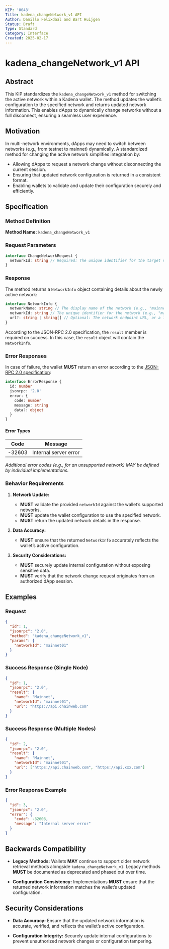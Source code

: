 ```yaml
---
KIP: '0043'
Title: kadena_changeNetwork_v1 API
Author: Danillo Felixdaal and Bart Huijgen
Status: Draft
Type: Standard
Category: Interface
Created: 2025-02-17
---
```


# kadena_changeNetwork_v1 API

## Abstract

This KIP standardizes the `kadena_changeNetwork_v1` method for switching the active network within a Kadena wallet. The method updates the wallet’s configuration to the specified network and returns updated network information. This enables dApps to dynamically change networks without a full disconnect, ensuring a seamless user experience.

## Motivation

In multi-network environments, dApps may need to switch between networks (e.g., from testnet to mainnet) dynamically. A standardized method for changing the active network simplifies integration by:

- Allowing dApps to request a network change without disconnecting the current session.
- Ensuring that updated network configuration is returned in a consistent format.
- Enabling wallets to validate and update their configuration securely and efficiently.

## Specification

### Method Definition

**Method Name:** `kadena_changeNetwork_v1`

### Request Parameters

```typescript
interface ChangeNetworkRequest {
  networkId: string // Required: The unique identifier for the target network (e.g., "mainnet01", "testnet04").
}
```

### Response

The method returns a `NetworkInfo` object containing details about the newly active network:

```typescript
interface NetworkInfo {
  networkName: string // The display name of the network (e.g., "mainnet").
  networkId: string // The unique identifier for the network (e.g., "mainnet01").
  url?: string | string[] // Optional: The network endpoint URL, or a list of URLs if multiple nodes are available.
}
```

According to the JSON-RPC 2.0 specification, the `result` member is required on success. In this case, the `result` object will contain the `NetworkInfo`.

### Error Responses

In case of failure, the wallet **MUST** return an error according to the [JSON-RPC 2.0 specification](https://www.jsonrpc.org/specification#error_object):

```typescript
interface ErrorResponse {
  id: number
  jsonrpc: '2.0'
  error: {
    code: number
    message: string
    data?: object
  }
}
```

#### Error Types

| Code   | Message               |
| ------ | --------------------- |
| -32603 | Internal server error |

_Additional error codes (e.g., for an unsupported network) MAY be defined by individual implementations._

### Behavior Requirements

1. **Network Update:**

   - **MUST** validate the provided `networkId` against the wallet’s supported networks.
   - **MUST** update the wallet configuration to use the specified network.
   - **MUST** return the updated network details in the response.

2. **Data Accuracy:**

   - **MUST** ensure that the returned `NetworkInfo` accurately reflects the wallet’s active configuration.

3. **Security Considerations:**
   - **MUST** securely update internal configuration without exposing sensitive data.
   - **MUST** verify that the network change request originates from an authorized dApp session.

## Examples

### Request

```json
{
  "id": 1,
  "jsonrpc": "2.0",
  "method": "kadena_changeNetwork_v1",
  "params": {
    "networkId": "mainnet01"
  }
}
```

### Success Response (Single Node)

```json
{
  "id": 1,
  "jsonrpc": "2.0",
  "result": {
    "name": "Mainnet",
    "networkId": "mainnet01",
    "url": "https://api.chainweb.com"
  }
}
```

### Success Response (Multiple Nodes)

```json
{
  "id": 2,
  "jsonrpc": "2.0",
  "result": {
    "name": "Mainnet",
    "networkId": "mainnet01",
    "url": ["https://api.chainweb.com", "https://api.xxx.com"]
  }
}
```

### Error Response Example

```json
{
  "id": 3,
  "jsonrpc": "2.0",
  "error": {
    "code": -32603,
    "message": "Internal server error"
  }
}
```

## Backwards Compatibility

- **Legacy Methods:** Wallets **MAY** continue to support older network retrieval methods alongside `kadena_changeNetwork_v1`. Legacy methods **MUST** be documented as deprecated and phased out over time.

- **Configuration Consistency:** Implementations **MUST** ensure that the returned network information matches the wallet’s updated configuration.

## Security Considerations

- **Data Accuracy:** Ensure that the updated network information is accurate, verified, and reflects the wallet’s active configuration.

- **Configuration Integrity:** Securely update internal configurations to prevent unauthorized network changes or configuration tampering.
